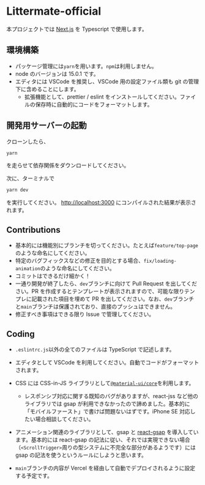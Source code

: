 # Littermate-official

本プロジェクトでは [Next.js](https://nextjs.org/) を Typescript で使用します。

## 環境構築

- パッケージ管理には`yarn`を用います。`npm`は利用しません。
- node のバージョンは 15.0.1 です。
- エディタには VSCode を推奨し、VSCode 用の設定ファイル類も git の管理下に含めることにします。
  - 拡張機能として、prettier / eslint をインストールしてください。ファイルの保存時に自動的にコードをフォーマットします。

## 開発用サーバーの起動

クローンしたら、

```bash
yarn
```

を走らせて依存関係をダウンロードしてください。

次に、ターミナルで

```bash
yarn dev
```

を実行してください。 [http://localhost:3000](http://localhost:3000) にコンパイルされた結果が表示されます。

## Contributions

- 基本的には機能別にブランチを切ってください。たとえば`feature/top-page`のような命名にしてください。
- 特定のバグフィックスなどの修正を目的とする場合、`fix/loading-animation`のような命名にしてください。
- コミットはできるだけ細かく！
- 一通り開発が終了したら、`dev`ブランチに向けて Pull Request を出してください。PR を作成するとテンプレートが表示されますので、可能な限りテンプレに記載された項目を埋めて PR を出してください。なお、`dev`ブランチと`main`ブランチは保護されており、直接のプッシュはできません。
- 修正すべき事項はできる限り Issue で管理してください。

## Coding

- `.eslintrc.js`以外の全てのファイルは TypeScript で記述します。
- エディタとして VSCode を利用してください。自動でコードがフォーマットされます。
- CSS には CSS-in-JS ライブラリとして[`@material-ui/core`](https://material-ui.com/)を利用します。
  - レスポンシブ対応に関する既知のバグがありますが、react-jss など他のライブラリでは gsap が利用できなかったので諦めました。基本的に「モバイルファースト」で書けば問題ないはずです。iPhone SE 対応したい場合相談してください。
- アニメーション関連のライブラリとして、gsap と [react-gsap](https://bitworking.github.io/react-gsap/) を導入しています。基本的には react-gsap の記法に従い、それでは実現できない場合（`<ScrollTrigger>`周りの型システムに不完全な部分があるようです）には gsap の記法を使うというルールにしようと思います。

- `main`ブランチの内容が Vercel を経由して自動でデプロイされるように設定する予定です。
